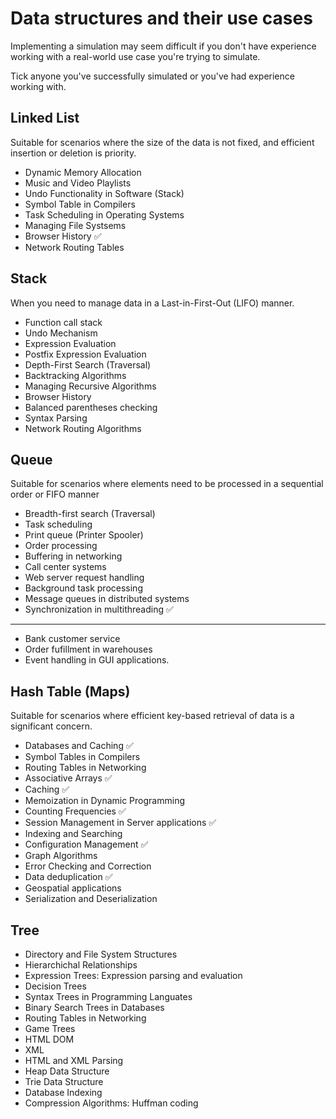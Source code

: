 # Data structures and their use cases
Implementing a simulation may seem difficult if you don't have experience working with a real-world use case you're trying to simulate.

Tick anyone you've successfully simulated or you've had experience working with.

## Linked List
Suitable for scenarios where the size of the data is not fixed, and efficient insertion or deletion is priority.
- Dynamic Memory Allocation
- Music and Video Playlists
- Undo Functionality in Software (Stack)
- Symbol Table in Compilers
- Task Scheduling in Operating Systems
- Managing File Systsems
- Browser History ✅
- Network Routing Tables

## Stack
When you need to manage data in a Last-in-First-Out (LIFO) manner.
- Function call stack
- Undo Mechanism
- Expression Evaluation
- Postfix Expression Evaluation
- Depth-First Search (Traversal)
- Backtracking Algorithms
- Managing Recursive Algorithms
- Browser History
- Balanced parentheses checking
- Syntax Parsing
- Network Routing Algorithms

## Queue
Suitable for scenarios where elements need to be processed in a sequential order or FIFO manner
- Breadth-first search (Traversal)
- Task scheduling
- Print queue (Printer Spooler)
- Order processing
- Buffering in networking
- Call center systems
- Web server request handling 
- Background task processing
- Message queues in distributed systems
- Synchronization in multithreading ✅
---
- Bank customer service
- Order fufillment in warehouses
- Event handling in GUI applications.

## Hash Table (Maps)
Suitable for scenarios where efficient key-based retrieval of data is a significant concern.
- Databases and Caching ✅
- Symbol Tables in Compilers
- Routing Tables in Networking
- Associative Arrays ✅
- Caching ✅
- Memoization in Dynamic Programming
- Counting Frequencies ✅
- Session Management in Server applications ✅
- Indexing and Searching
- Configuration Management ✅
- Graph Algorithms
- Error Checking and Correction
- Data deduplication ✅
- Geospatial applications
- Serialization and Deserialization

## Tree
- Directory and File System Structures
- Hierarchichal Relationships
- Expression Trees: Expression parsing and evaluation
- Decision Trees
- Syntax Trees in Programming Languates
- Binary Search Trees in Databases
- Routing Tables in Networking
- Game Trees
- HTML DOM
- XML
- HTML and XML Parsing
- Heap Data Structure
- Trie Data Structure
- Database Indexing
- Compression Algorithms: Huffman coding